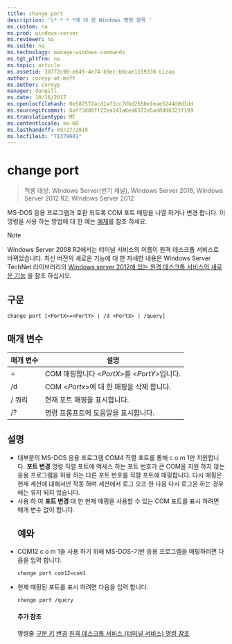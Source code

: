 ```yaml
---
title: change port
description: '\* * * *에 대 한 Windows 명령 항목 '
ms.custom: na
ms.prod: windows-server
ms.reviewer: na
ms.suite: na
ms.technology: manage-windows-commands
ms.tgt_pltfrm: na
ms.topic: article
ms.assetid: 3d772c90-e849-4e74-b9ec-b6cae1159336 Lizap
author: coreyp-at-msft
ms.author: coreyp
manager: dongill
ms.date: 10/16/2017
ms.openlocfilehash: 0e587572acd1af1cc7dbd2550e1eae5244d0d1dd
ms.sourcegitcommit: 6aff3d88ff22ea141a6ea6572a5ad8dd6321f199
ms.translationtype: MT
ms.contentlocale: ko-KR
ms.lasthandoff: 09/27/2019
ms.locfileid: "71379601"
---
```

# <a name="change-port"></a>change port

>적용 대상: Windows Server(반기 채널), Windows Server 2016, Windows Server 2012 R2, Windows Server 2012

MS-DOS 응용 프로그램과 호환 되도록 COM 포트 매핑을 나열 하거나 변경 합니다.
이 명령을 사용 하는 방법에 대 한 예는 [예제](#BKMK_examples)를 참조 하세요.
> [!NOTE]
> Windows Server 2008 R2에서는 터미널 서비스의 이름이 원격 데스크톱 서비스로 바뀌었습니다. 최신 버전의 새로운 기능에 대 한 자세한 내용은 Windows Server TechNet 라이브러리의 [Windows server 2012에 있는 원격 데스크톱 서비스의 새로운 기능](https://technet.microsoft.com/library/hh831527) 을 참조 하십시오.
> ## <a name="syntax"></a>구문
> ```
> change port [<PortX>=<PortY> | /d <PortX> | /query]
> ```
> ## <a name="parameters"></a>매개 변수
> 
> |    매개 변수    |              설명               |
> |-----------------|----------------------------------------|
> | <PortX>=<PortY> |    COM 매핑합니다 <*PortX*>를 <*PortY*>입니다.    |
> |   /d <PortX>    | COM <*Portx*>에 대 한 매핑을 삭제 합니다. |
> |     / 쿼리      |  현재 포트 매핑을 표시합니다.   |
> |       /?        |  명령 프롬프트에 도움말을 표시합니다.  |
> 
> ## <a name="remarks"></a>설명
> - 대부분의 MS-DOS 응용 프로그램 COM4 직렬 포트를 통해 c o m 1만 지원합니다. **포트 변경** 명령 직렬 포트에 액세스 하는 포트 번호가 큰 COM을 지원 하지 않는 응용 프로그램을 허용 하는 다른 포트 번호를 직렬 포트에 매핑합니다. 다시 매핑은 현재 세션에 대해서만 작동 하며 세션에서 로그 오프 한 다음 다시 로그온 하는 경우에는 유지 되지 않습니다.
> - 사용 하 여 **포트 변경** 대 한 현재 매핑을 사용할 수 있는 COM 포트를 표시 하려면 매개 변수 없이 합니다.
>   ## <a name="BKMK_examples"></a>예와
> - COM12 c o m 1을 사용 하기 위해 MS-DOS-기반 응용 프로그램을 매핑하려면 다음을 입력 합니다.
>   ```
>   change port com12=com1
>   ```
> - 현재 매핑된 포트를 표시 하려면 다음을 입력 합니다.
>   ```
>   change port /query
>   ```
>   #### <a name="additional-references"></a>추가 참조
>   명령줄 [구문 키](command-line-syntax-key.md)
>   [변경](change.md)
>   [원격 데스크톱 서비스 &#40;터미널 서비스&#41; 명령 참조](remote-desktop-services-terminal-services-command-reference.md)
